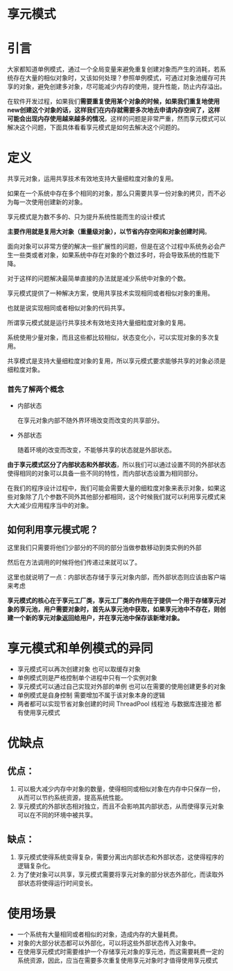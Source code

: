 # 享元模式

# 引言

大家都知道单例模式，通过一个全局变量来避免重复创建对象而产生的消耗，若系统存在大量的相似对象时，又该如何处理？参照单例模式，可通过对象池缓存可共享的对象，避免创建多对象，尽可能减少内存的使用，提升性能，防止内存溢出。

在软件开发过程，如果我们**需要重复使用某个对象的时候，如果我们重复地使用new创建这个对象的话，这样我们在内存就需要多次地去申请内存空间了，这样可能会出现内存使用越来越多的情况**，这样的问题是非常严重，然而享元模式可以解决这个问题，下面具体看看享元模式是如何去解决这个问题的。

# 定义

共享元对象，运用共享技术有效地支持大量细粒度对象的复用。

如果在一个系统中存在多个相同的对象，那么只需要共享一份对象的拷贝，而不必为每一次使用创建新的对象。

享元模式是为数不多的、只为提升系统性能而生的设计模式

**主要作用就是复用大对象（重量级对象），以节省内存空间和对象创建时间**。

面向对象可以非常方便的解决一些扩展性的问题，但是在这个过程中系统务必会产生一些类或者对象，如果系统中存在对象的个数过多时，将会导致系统的性能下降。

对于这样的问题解决最简单直接的办法就是减少系统中对象的个数。

享元模式提供了一种解决方案，使用共享技术实现相同或者相似对象的重用。

也就是说实现相同或者相似对象的代码共享。

所谓享元模式就是运行共享技术有效地支持大量细粒度对象的复用。

系统使用少量对象，而且这些都比较相似，状态变化小，可以实现对象的多次复用。

共享模式是支持大量细粒度对象的复用，所以享元模式要求能够共享的对象必须是细粒度对象。

### 首先了解两个概念

- 内部状态
    
    在享元对象内部不随外界环境改变而改变的共享部分。
    
- 外部状态
    
    随着环境的改变而改变，不能够共享的状态就是外部状态。
    

**由于享元模式区分了内部状态和外部状态**，所以我们可以通过设置不同的外部状态使得相同的对象可以具备一些不同的特性，而内部状态设置为相同部分。

在我们的程序设计过程中，我们可能会需要大量的细粒度对象来表示对象，如果这些对象除了几个参数不同外其他部分都相同，这个时候我们就可以利用享元模式来大大减少应用程序当中的对象。

## 如何利用享元模式呢？

这里我们只需要将他们少部分的不同的部分当做参数移动到类实例的外部

然后在方法调用的时候将他们传递过来就可以了。

这里也就说明了一点：内部状态存储于享元对象内部，而外部状态则应该由客户端来考虑

**享元模式的核心在于享元工厂类，享元工厂类的作用在于提供一个用于存储享元对象的享元池，用户需要对象时，首先从享元池中获取，如果享元池中不存在，则创建一个新的享元对象返回给用户，并在享元池中保存该新增对象。**

# 享元模式和单例模式的异同

- 享元模式可以再次创建对象 也可以取缓存对象
- 单例模式则是严格控制单个进程中只有一个实例对象
- 享元模式可以通过自己实现对外部的单例 也可以在需要的使用创建更多的对象
- 单例模式是自身控制 需要增加不属于该对象本身的逻辑
- 两者都可以实现节省对象创建的时间 ThreadPool 线程池 与数据库连接池 都有使用享元模式

# 优缺点

## 优点：

1. 可以极大减少内存中对象的数量，使得相同或相似对象在内存中只保存一份，从而可以节约系统资源，提高系统性能。
2. 享元模式的外部状态相对独立，而且不会影响其内部状态，从而使得享元对象可以在不同的环境中被共享。

## 缺点：

1. 享元模式使得系统变得复杂，需要分离出内部状态和外部状态，这使得程序的逻辑复杂化。
2. 为了使对象可以共享，享元模式需要将享元对象的部分状态外部化，而读取外部状态将使得运行时间变长。

# 使用场景

- 一个系统有大量相同或者相似的对象，造成内存的大量耗费。
- 对象的大部分状态都可以外部化，可以将这些外部状态传入对象中。
- 在使用享元模式时需要维护一个存储享元对象的享元池，而这需要耗费一定的系统资源，因此，应当在需要多次重复使用享元对象时才值得使用享元模式